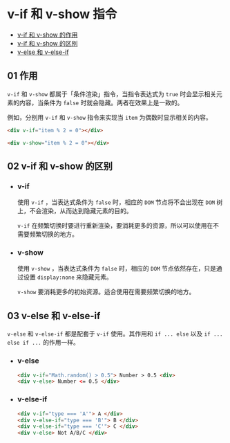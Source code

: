 # v-if 和 v-show 指令

- [v-if 和 v-show 的作用](#01-作用)
- [v-if 和 v-show 的区别](#02-v-if-和-v-show-的区别)
- [v-else 和 v-else-if](#03-v-else-和-v-else-if)


## 01 作用
`v-if` 和 `v-show` 都属于「条件渲染」指令，当指令表达式为 `true` 时会显示相关元素的内容，当条件为 `false` 时就会隐藏。两者在效果上是一致的。

例如，分别用 `v-if` 和 `v-show` 指令来实现当 `item` 为偶数时显示相关的内容。
```html
<div v-if="item % 2 = 0"></div>
```
```html
<div v-show="item % 2 = 0"></div>
```


## 02 v-if 和 v-show 的区别
- ### v-if
  使用 `v-if` ，当表达式条件为 `false` 时，相应的 `DOM` 节点将不会出现在 `DOM` 树上，不会渲染，从而达到隐藏元素的目的。

  `v-if` 在频繁切换时要进行重新渲染，要消耗更多的资源，所以可以使用在不需要频繁切换的地方。


- ### v-show
  使用 `v-show` ，当表达式条件为 `false` 时，相应的 `DOM` 节点依然存在，只是通过设置 `display:none` 来隐藏元素。

  `v-show` 要消耗更多的初始资源。适合使用在需要频繁切换的地方。


## 03 v-else 和 v-else-if
`v-else` 和 `v-else-if` 都是配套于 `v-if` 使用。其作用和 `if ... else` 以及 `if ... else if ...` 的作用一样。

- ### v-else
  ```html
  <div v-if="Math.random() > 0.5"> Number > 0.5 <div>
  <div v-else> Number <= 0.5 </div>
  ```

- ### v-else-if
  ```html
  <div v-if="type === 'A'"> A </div>
  <div v-else-if="type === 'B'"> B </div>
  <div v-else-if="type === 'C'"> C </div>
  <div v-else> Not A/B/C </div>
  ```